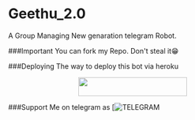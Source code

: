 # Geethu_2.0
A Group Managing New genaration telegram Robot.

###Important
You can fork my Repo. Don't steal it😁

###Deploying
The way to deploy this bot via heroku
<p align="center"><a href="https://heroku.com/deploy?template=https://github.com/abhijithabhis/Geethu_2.0"> <img src="https://img.shields.io/badge/Deploy%20To%20Heroku-black?style=for-the-badge&logo=heroku" width="220" height="38.45"/></a></p>

###Support
Me on telegram as [![TELEGRAM](https://t.me/DARK_TELEGRAMER)
